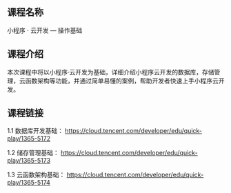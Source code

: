 ## 课程名称
小程序 · 云开发 — 操作基础

## 课程介绍
本次课程中将以小程序·云开发为基础，详细介绍小程序云开发的数据库，存储管理，云函数架构等功能，并通过简单易懂的案例，帮助开发者快速上手小程序云开发。

## 课程链接

1.1 数据库开发基础：
https://cloud.tencent.com/developer/edu/quick-play/1365-5172

1.2 储存管理基础：
https://cloud.tencent.com/developer/edu/quick-play/1365-5173

1.3 云函数架构基础：
https://cloud.tencent.com/developer/edu/quick-play/1365-5174

